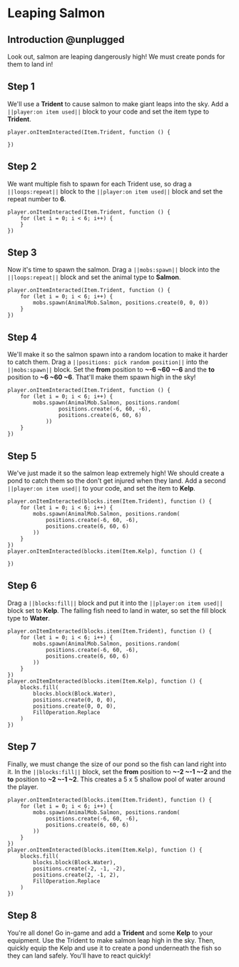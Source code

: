 # Leaping Salmon

## Introduction @unplugged

Look out, salmon are leaping dangerously high! We must create ponds for them to land in!

## Step 1

We'll use a **Trident** to cause salmon to make giant leaps into the sky. Add a `||player:on item used||` block to your code and set the item type to **Trident**.

```blocks
player.onItemInteracted(Item.Trident, function () {

})
```

## Step 2

We want multiple fish to spawn for each Trident use, so drag a `||loops:repeat||` block to the `||player:on item used||` block and set the repeat number to **6**.

```blocks
player.onItemInteracted(Item.Trident, function () {
    for (let i = 0; i < 6; i++) {
    }
})
```

## Step 3

Now it's time to spawn the salmon. Drag a `||mobs:spawn||` block into the `||loops:repeat||` block and set the animal type to **Salmon**.

```blocks
player.onItemInteracted(Item.Trident, function () {
    for (let i = 0; i < 6; i++) {
        mobs.spawn(AnimalMob.Salmon, positions.create(0, 0, 0))
    }
})
```

## Step 4

We'll make it so the salmon spawn into a random location to make it harder to catch them. Drag a `||positions: pick random position||` into the `||mobs:spawn||` block. Set the **from** position to **~-6 ~60 ~-6** and the **to** position to **~6 ~60 ~6**. That'll make them spawn high in the sky!

```blocks
player.onItemInteracted(Item.Trident, function () {
    for (let i = 0; i < 6; i++) {
        mobs.spawn(AnimalMob.Salmon, positions.random(
                positions.create(-6, 60, -6),
                positions.create(6, 60, 6)
            ))
    }
})
```

## Step 5

We've just made it so the salmon leap extremely high! We should create a pond to catch them so the don't get injured when they land. Add a second `||player:on item used||` to your code, and set the item to **Kelp**.

```blocks
player.onItemInteracted(blocks.item(Item.Trident), function () {
    for (let i = 0; i < 6; i++) {
        mobs.spawn(AnimalMob.Salmon, positions.random(
            positions.create(-6, 60, -6),
            positions.create(6, 60, 6)
        ))
    }
})
player.onItemInteracted(blocks.item(Item.Kelp), function () {

})
```

## Step 6

Drag a `||blocks:fill||` block and put it into the `||player:on item used||` block set to **Kelp**. The falling fish need to land in water, so set the fill block type to **Water**.

```blocks
player.onItemInteracted(blocks.item(Item.Trident), function () {
    for (let i = 0; i < 6; i++) {
        mobs.spawn(AnimalMob.Salmon, positions.random(
            positions.create(-6, 60, -6),
            positions.create(6, 60, 6)
        ))
    }
})
player.onItemInteracted(blocks.item(Item.Kelp), function () {
    blocks.fill(
        blocks.block(Block.Water),
        positions.create(0, 0, 0),
        positions.create(0, 0, 0),
        FillOperation.Replace
    )
})
```

## Step 7

Finally, we must change the size of our pond so the fish can land right into it. In the `||blocks:fill||` block, set the **from** position to **~-2 ~-1 ~-2** and the **to** position to **~2 ~-1 ~2**. This creates a 5 x 5 shallow pool of water around the player.

```blocks
player.onItemInteracted(blocks.item(Item.Trident), function () {
    for (let i = 0; i < 6; i++) {
        mobs.spawn(AnimalMob.Salmon, positions.random(
            positions.create(-6, 60, -6),
            positions.create(6, 60, 6)
        ))
    }
})
player.onItemInteracted(blocks.item(Item.Kelp), function () {
    blocks.fill(
        blocks.block(Block.Water),
        positions.create(-2, -1, -2),
        positions.create(2, -1, 2),
        FillOperation.Replace
    )
})
```

## Step 8

You're all done! Go in-game and add a **Trident** and some **Kelp** to your equipment. Use the Trident to make salmon leap high in the sky. Then, quickly equip the Kelp and use it to create a pond underneath the fish so they can land safely. You'll have to react quickly!